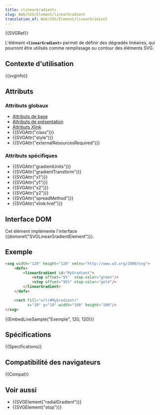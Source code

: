 ```yaml
---
title: <linearGradient>
slug: Web/SVG/Element/linearGradient
translation_of: Web/SVG/Element/linearGradient
---
```


{{SVGRef}}

L'élément **`<linearGradient>`** permet de définir des dégradés linéaires, qui pourront être utilisés comme remplissage ou contour des éléments SVG.

## Contexte d'utilisation

{{svginfo}}

## Attributs

### Attributs globaux

- [Attributs de base](/fr/docs/Web/SVG/Attribute#Attributs_de_base)
- [Attributs de présentation](/fr/docs/Web/SVG/Attribute#Attributs_de_présentation)
- [Attributs Xlink](/fr/docs/Web/SVG/Attribute#Attributs_XLink)
- {{SVGAttr("class")}}
- {{SVGAttr("style")}}
- {{SVGAttr("externalResourcesRequired")}}

### Attributs spécifiques

- {{SVGAttr("gradientUnits")}}
- {{SVGAttr("gradientTransform")}}
- {{SVGAttr("x1")}}
- {{SVGAttr("y1")}}
- {{SVGAttr("x2")}}
- {{SVGAttr("y2")}}
- {{SVGAttr("spreadMethod")}}
- {{SVGAttr("xlink:href")}}

## Interface DOM

Cet élément implémente l'interface {{domxref("SVGLinearGradientElement")}}.

## Exemple

```html
<svg width="120" height="120" xmlns="http://www.w3.org/2000/svg">
    <defs>
        <linearGradient id="MyGradient">
            <stop offset="5%"  stop-color="green"/>
            <stop offset="95%" stop-color="gold"/>
        </linearGradient>
    </defs>

    <rect fill="url(#MyGradient)"
          x="10" y="10" width="100" height="100"/>
</svg>
```

{{EmbedLiveSample("Exemple", 120, 120)}}

## Spécifications

{{Specifications}}

## Compatibilité des navigateurs

{{Compat}}

## Voir aussi

- {{SVGElement("radialGradient")}}
- {{SVGElement("stop")}}
